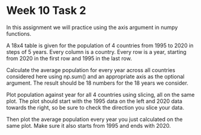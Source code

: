 # Week 10 Task 2

In this assignment we will practice using the axis argument in numpy functions. 

A 18x4 table is given for the population of 4 countries from 1995 to 2020 in steps of 5 years. Every column is a country. Every row is a year, starting from 2020 in the first row and 1995 in the last row.

Calculate the average population for every year across all countries considered here using np.sum() and an appropriate axis as the optional argument. The result should be 18 numbers for the 18 years we consider.

Plot population against year for all 4 countries using slicing, all on the same plot. The plot should start with the 1995 data on the left and 2020 data towards the right, so be sure to check the direction you slice your data.

Then plot the average population every year you just calculated on the same plot. Make sure it also starts from 1995 and ends with 2020.

